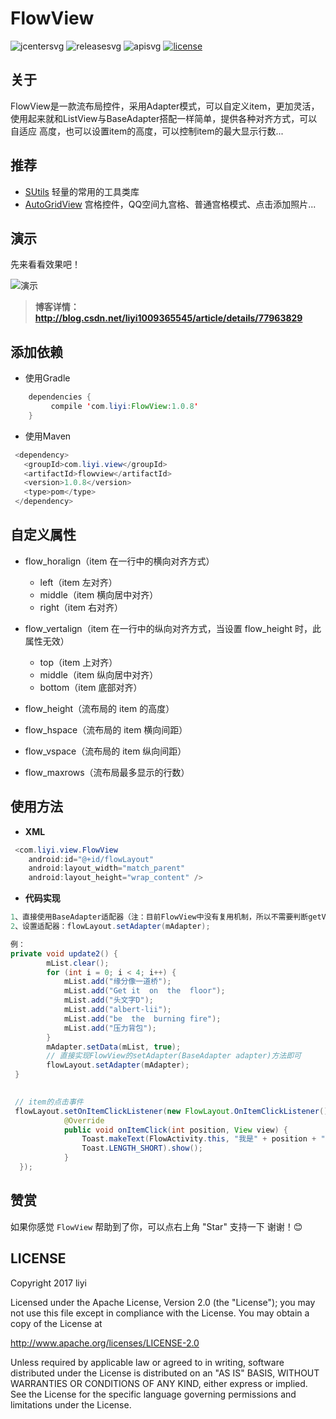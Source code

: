 # FlowView

![jcentersvg] ![releasesvg] ![apisvg] [![license][licensesvg]][license] 

## 关于
FlowView是一款流布局控件，采用Adapter模式，可以自定义item，更加灵活，使用起来就和ListView与BaseAdapter搭配一样简单，提供各种对齐方式，可以自适应
高度，也可以设置item的高度，可以控制item的最大显示行数...

## 推荐
- [SUtils][SUtils] 轻量的常用的工具类库
- [AutoGridView][AutoGridView] 宫格控件，QQ空间九宫格、普通宫格模式、点击添加照片...

## 演示
先来看看效果吧！  

![演示][demogif]

> **博客详情：http://blog.csdn.net/liyi1009365545/article/details/77963829**

## 添加依赖
- 使用Gradle
```java
    dependencies {
         compile 'com.liyi:FlowView:1.0.8'
    }
```
- 使用Maven
```java
 <dependency>
   <groupId>com.liyi.view</groupId>
   <artifactId>flowview</artifactId>
   <version>1.0.8</version>
   <type>pom</type>
 </dependency>
```

## 自定义属性
- flow_horalign（item 在一行中的横向对齐方式）  
  - left（item 左对齐）
  - middle（item 横向居中对齐）
  - right（item 右对齐）  
  
- flow_vertalign（item 在一行中的纵向对齐方式，当设置 flow_height 时，此属性无效）  
  - top（item 上对齐）
  - middle（item 纵向居中对齐）
  - bottom（item 底部对齐）  

- flow_height（流布局的 item 的高度）
- flow_hspace（流布局的 item 横向间距）
- flow_vspace（流布局的 item 纵向间距）
- flow_maxrows（流布局最多显示的行数）

## 使用方法
- **XML**
```java
 <com.liyi.view.FlowView
    android:id="@+id/flowLayout"
    android:layout_width="match_parent"
    android:layout_height="wrap_content" />
```

- **代码实现**
```java
1、直接使用BaseAdapter适配器（注：目前FlowView中没有复用机制，所以不需要判断getView（int position，View view，ViewGroup parent）中的view是否为空，进行复用操作）
2、设置适配器：flowLayout.setAdapter(mAdapter);

例：
private void update2() {
        mList.clear();
        for (int i = 0; i < 4; i++) {
            mList.add("缘分像一道桥");
            mList.add("Get it  on  the  floor");
            mList.add("头文字D");
            mList.add("albert-lii");
            mList.add("be  the  burning fire");
            mList.add("压力背包");
        }
        mAdapter.setData(mList, true);
        // 直接实现FlowView的setAdapter(BaseAdapter adapter)方法即可
        flowLayout.setAdapter(mAdapter);
 }
 

 // item的点击事件
 flowLayout.setOnItemClickListener(new FlowLayout.OnItemClickListener() {
            @Override
            public void onItemClick(int position, View view) {
                Toast.makeText(FlowActivity.this, "我是" + position + "号",
                Toast.LENGTH_SHORT).show();
            }
  });
```

## 赞赏
如果你感觉 `FlowView` 帮助到了你，可以点右上角 "Star" 支持一下 谢谢！:blush:

## LICENSE
Copyright 2017 liyi

Licensed under the Apache License, Version 2.0 (the "License");
you may not use this file except in compliance with the License.
You may obtain a copy of the License at

   http://www.apache.org/licenses/LICENSE-2.0

Unless required by applicable law or agreed to in writing, software
distributed under the License is distributed on an "AS IS" BASIS,
WITHOUT WARRANTIES OR CONDITIONS OF ANY KIND, either express or implied.
See the License for the specific language governing permissions and
limitations under the License.


[jcentersvg]: https://img.shields.io/badge/Jcenter-1.0.7-brightgreen.svg
[releasesvg]: https://img.shields.io/badge/release-v1.0.7-0f80c1.svg
[apisvg]: https://img.shields.io/badge/API-9+-brightgreen.svg
[licensesvg]: https://img.shields.io/badge/License-Apache--2.0-0f80c1.svg
[license]:http://www.apache.org/licenses/LICENSE-2.0
[statussvg]:https://img.shields.io/librariesio/github/phoenixframework/phoenix.svg

[SUtils]:https://github.com/albert-lii/SUtils
[AutoGridView]:https://github.com/albert-lii/AutoGridView
[demogif]:https://github.com/albert-lii/FlowView/blob/master/screenshot/flowview.gif

